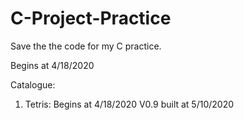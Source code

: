 # C-Project-Practice

Save the the code for my C practice.

Begins at 4/18/2020

Catalogue:
1. Tetris: Begins at 4/18/2020
           V0.9 built at 5/10/2020

